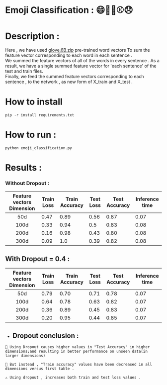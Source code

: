 # Emoji Classification : 😄🧡🍴⚾😞


# Description :
Here , we have used  [glove.6B.zip](https://nlp.stanford.edu/data/glove.6B.zip) pre-trained word vectors To sum the feature vector corresponding to each word in each sentence . <br/>
We summed the feature vectors of all of the words in every sentence .
As a result, we have a single summed feature vector for 'each sentence' of the test and train files. <br/>
Finally, we feed the summed feature vectors corresponding to each sentence , to the network , as new form of X_train and X_test .

# How to install 
```
pip -r install requirements.txt
```

# How to run :
```
python emoji_classification.py  
```


# Results :

### Without Dropout :

| Feature vectors Dimension   | Train Loss  | Train Accuracy   | Test Loss  | Test Accuracy   | Inference time  |
| :-------------: | ------------- | ------------- | ------------- | ------------- | ------------- |
| 50d  | 0.47  | 0.89  | 0.56  | 0.87  | 0.07   |
| 100d | 0.33  | 0.94  | 0.5   | 0.83  | 0.08   |
| 200d | 0.16  | 0.98  | 0.43  | 0.80  | 0.08   |
| 300d | 0.09  | 1.0   | 0.39  | 0.82  | 0.08   |


## With Dropout = 0.4 :

| Feature vectors Dimension   | Train Loss  | Train Accuracy   | Test Loss  | Test Accuracy   | Inference time  |
| :-------------: | ------------- | ------------- | ------------- | ------------- | ------------- |
| 50d  | 0.79  | 0.70  | 0.71  | 0.78  | 0.07   |
| 100d | 0.64  | 0.78  | 0.63  | 0.82  | 0.07   |
| 200d | 0.36  | 0.89  | 0.45  | 0.83  | 0.07   |
| 300d | 0.20  | 0.95  | 0.44  | 0.85  | 0.07   |


+ ## Dropout conclusion :
```
🔺 Using Dropout causes higher values in "Test Accuracy" in higher dimensions;and resulting in better performance on unseen data(in larger dimensions)  

🔻 But instead , "Train accuracy" values have been decreased in all dimensions versus first table . 

⚠ Using dropout , increases both train and test loss values .
```
